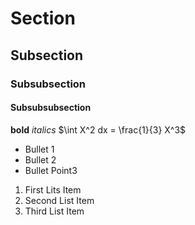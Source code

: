 # Section
## Subsection
### Subsubsection
#### Subsubsubsection

**bold** *italics* $\int X^2 dx = \frac{1}{3} X^3$

* Bullet 1
* Bullet 2
* Bullet Point3

1. First Lits Item
2. Second List Item
0. Third List Item
